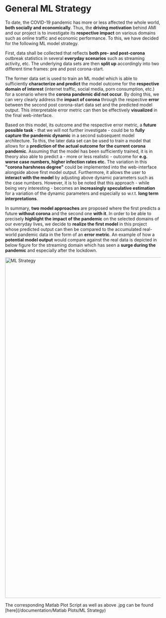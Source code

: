 #  General ML Strategy 

To date, the COVID-19 pandemic has more or less affected the whole world, **both socially and economically**. Thus, the **driving motivation** behind AMI and our project is to investigate its **respective impact** on various domains such as online traffic and economic performance. To this, we have decided for the following ML model strategy.  

First, data shall be collected that reflects **both pre- and post-corona** outbreak statistics in several **everyday scenarios** such as streaming activity, etc. The underlying data sets are then **split up** accordingly into two different time frames: pre and post corona-start.

The former data set is used to train an ML model which is able to sufficiently **characterize and predict** the model outcome for the **respective domain of interest** (internet traffic, social media, porn consumption, etc.) for a scenario where the **corona pandemic did not occur**. By doing this, we can very clearly address the **impact of corona** through the respective **error** between the second post corona-start data set and the predicted model output. This interpretable error metric can then be effectively **visualized** in the final web-interface.

Based on this model, its outcome and the respective error metric, a **future possible task** - that we will not further investigate - could be to **fully capture the pandemic dynamic** in a second subsequent model architecture. To this, the later data set can be used to train a model that allows for a **prediction of the actual outcome for the current corona pandemic**. Assuming that the model has been sufficiently trained, it is in theory also able to predict a - more or less realistic - outcome for **e.g. worse case numbers, higher infection rates etc.** The variation in this **"corona harshness degree"** could be implemented into the web-interface alongside above first model output. Furthermore, it allows the user to **interact with the model** by adjusting above dynamic parameters such as the case numbers. However, it is to be noted that this approach - while being very interesting - becomes an **increasingly speculative estimation** for a variation of the dynamic parameters and especially so w.r.t. **long term interpretations**.  

In summary, **two model approaches** are proposed where the first predicts a future **without corona** and the second one **with it**. In order to be able to precisely **highlight the impact of the pandemic** on the selected domains of our everyday lives, we decide to **realize the first model** in this project whose predicted output can then be compared to the accumulated real-world pandemic data in the form of an **error metric**. An example of how a **potential model output** would compare against the real data is depicted in below figure for the streaming domain which has seen a **surge during the pandemic** and especially after the lockdown.

<img src="/documentation/Matlab Plots/ML Strategy/corona.jpg" alt="ML Strategy" width="1100"/>

The corresponding Matlab Plot Script as well as above .jpg can be found [here](/documentation/Matlab Plots/ML Strategy)

